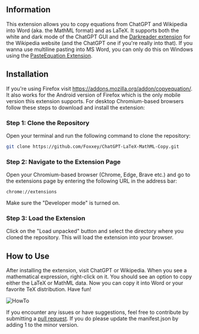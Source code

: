 ## Information

This extension allows you to copy equations from ChatGPT and Wikipedia into Word (aka. the MathML format) and as LaTeX. It supports both the white and dark mode of the ChatGPT GUI and the [Darkreader extension](https://chromewebstore.google.com/detail/dark-reader/eimadpbcbfnmbkopoojfekhnkhdbieeh) for the Wikipedia website (and the ChatGPT one if you're really into that). If you wanna use multiline pasting into MS Word, you can only do this on Windows using the [PasteEquation Extension](https://github.com/Foxxey/PasteEquation).

## Installation

If you're using Firefox visit https://addons.mozilla.org/addon/copyequation/. It also works for the Android version of Firefox which is the only mobile version this extension supports. For desktop Chromium-based browsers follow these steps to download and install the extension:

### Step 1: Clone the Repository

Open your terminal and run the following command to clone the repository:

```bash
git clone https://github.com/Foxxey/ChatGPT-LaTeX-MathML-Copy.git
```

### Step 2: Navigate to the Extension Page

Open your Chromium-based browser (Chrome, Edge, Brave etc.) and go to the extensions page by entering the following URL in the address bar:

```url
chrome://extensions
```

Make sure the "Developer mode" is turned on.

### Step 3: Load the Extension

Click on the "Load unpacked" button and select the directory where you cloned the repository. This will load the extension into your browser.

## How to Use

After installing the extension, visit ChatGPT or Wikipedia. When you see a mathematical expression, right-click on it. You should see an option to copy either the LaTeX or MathML data. Now you can copy it into Word or your favorite TeX distribution. Have fun!

![HowTo](https://github.com/Foxxey/ChatGPT-LaTeX-MathML-Copy/assets/66215329/c8d12d4a-d050-41e8-aa6a-8288148861be)

If you encounter any issues or have suggestions, feel free to contribute by submitting a [pull request](https://github.com/Foxxey/Karteikarte.com-Import-Script/pulls). If you do please update the manifest.json by adding 1 to the minor version.
